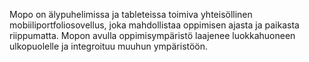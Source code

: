 Mopo on älypuhelimissa ja tableteissa toimiva yhteisöllinen mobiiliportfoliosovellus, joka mahdollistaa oppimisen ajasta ja paikasta riippumatta. Mopon avulla oppimisympäristö laajenee luokkahuoneen ulkopuolelle ja integroituu muuhun ympäristöön.